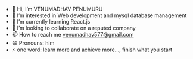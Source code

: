 - 👋 Hi, I’m VENUMADHAV PENUMURU
- 👀 I’m interested in Web development and mysql database management
- 🌱 I’m currently learning  React.js
- 💞️ I’m looking to collaborate on a reputed company
- 📫 How to reach me venumadhav577@gmail.com
- 😄 Pronouns: him
- ⚡ one word: learn more and achieve more..., finish what you start

<!---
venumadhav-nk/venumadhav-nk is a ✨ special ✨ repository because its `README.md` (this file) appears on your GitHub profile.
You can click the Preview link to take a look at your changes.
--->
